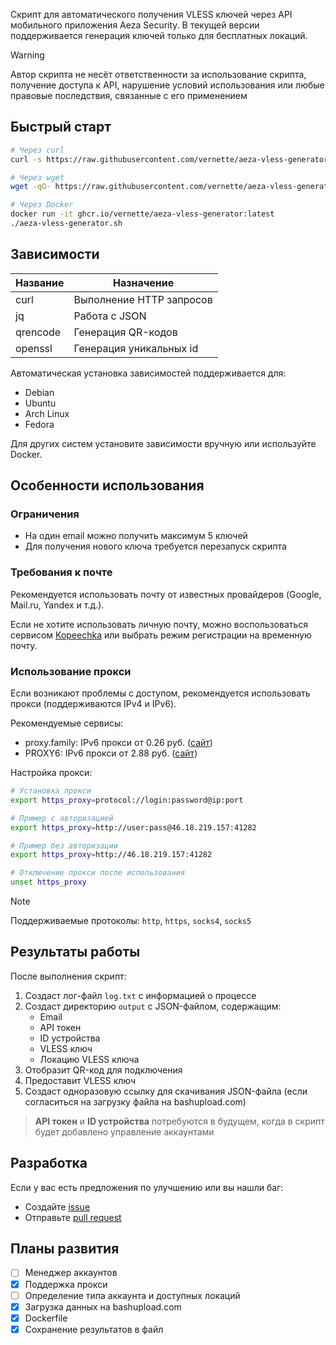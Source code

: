 Скрипт для автоматического получения VLESS ключей через API мобильного приложения Aeza Security. В текущей версии поддерживается генерация ключей только для бесплатных локаций.

> [!WARNING]
> Автор скрипта не несёт ответственности за использование скрипта, получение доступа к API, нарушение условий использования или любые правовые последствия, связанные с его применением

## Быстрый старт

```bash
# Через curl
curl -s https://raw.githubusercontent.com/vernette/aeza-vless-generator/master/aeza-vless-generator.sh | bash

# Через wget
wget -qO- https://raw.githubusercontent.com/vernette/aeza-vless-generator/master/aeza-vless-generator.sh | bash

# Через Docker
docker run -it ghcr.io/vernette/aeza-vless-generator:latest
./aeza-vless-generator.sh
```

## Зависимости

| Название | Назначение               |
| -------- | ------------------------ |
| curl     | Выполнение HTTP запросов |
| jq       | Работа с JSON            |
| qrencode | Генерация QR-кодов       |
| openssl  | Генерация уникальных id  |

Автоматическая установка зависимостей поддерживается для:
- Debian
- Ubuntu
- Arch Linux
- Fedora

Для других систем установите зависимости вручную или используйте Docker.

## Особенности использования

### Ограничения
- На один email можно получить максимум 5 ключей
- Для получения нового ключа требуется перезапуск скрипта

### Требования к почте
Рекомендуется использовать почту от известных провайдеров (Google, Mail.ru, Yandex и т.д.).

Если не хотите использовать личную почту, можно воспользоваться сервисом [Kopeechka](https://kopeechka.store/) или выбрать режим регистрации на временную почту.

### Использование прокси
Если возникают проблемы с доступом, рекомендуется использовать прокси (поддерживаются IPv4 и IPv6).

Рекомендуемые сервисы:
- proxy.family: IPv6 прокси от 0.26 руб. ([сайт](https://proxy.family/))
- PROXY6: IPv6 прокси от 2.88 руб. ([сайт](https://proxy6.net/))

Настройка прокси:
```bash
# Установка прокси
export https_proxy=protocol://login:password@ip:port

# Пример с авторизацией
export https_proxy=http://user:pass@46.18.219.157:41282

# Пример без авторизации
export https_proxy=http://46.18.219.157:41282

# Отключение прокси после использования
unset https_proxy
```

> [!NOTE]
> Поддерживаемые протоколы: `http`, `https`, `socks4`, `socks5`

## Результаты работы

После выполнения скрипт:
1. Создаст лог-файл `log.txt` с информацией о процессе
2. Создаст директорию `output` с JSON-файлом, содержащим:
   - Email
   - API токен
   - ID устройства
   - VLESS ключ
   - Локацию VLESS ключа
3. Отобразит QR-код для подключения
4. Предоставит VLESS ключ
5. Создаст одноразовую ссылку для скачивания JSON-файла (если согласиться на загрузку файла на bashupload.com)

> **API токен** и **ID устройства** потребуются в будущем, когда в скрипт будет добавлено управление аккаунтами

## Разработка

Если у вас есть предложения по улучшению или вы нашли баг:
- Создайте [issue](https://github.com/vernette/aeza-vless-generator/issues)
- Отправьте [pull request](https://github.com/vernette/aeza-vless-generator/pulls)

## Планы развития
- [ ] Менеджер аккаунтов
- [x] Поддержка прокси
- [ ] Определение типа аккаунта и доступных локаций
- [x] Загрузка данных на bashupload.com
- [x] Dockerfile
- [x] Сохранение результатов в файл
